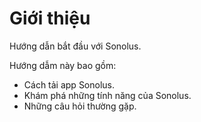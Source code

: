 # Giới thiệu

Hướng dẫn bắt đầu với Sonolus.

Hướng dẫm này bao gồm:

- Cách tải app Sonolus.
- Khám phá những tính năng của Sonolus.
- Những câu hỏi thường gặp.
